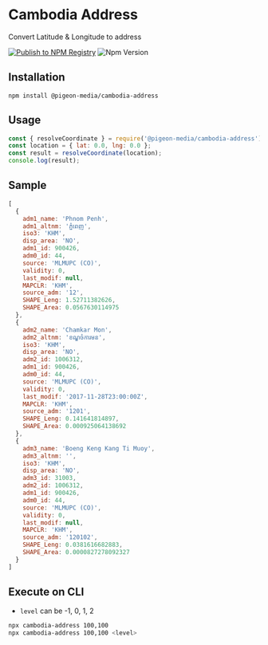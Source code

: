 # Cambodia Address

Convert Latitude & Longitude to address

[![Publish to NPM Registry](https://github.com/pigeon-media/cambodia-address/actions/workflows/npm.yml/badge.svg)](https://github.com/pigeon-media/cambodia-address/actions/workflows/npm.yml)
![Npm Version](https://img.shields.io/npm/v/@pigeon-media/cambodia-address.svg)

## Installation

```
npm install @pigeon-media/cambodia-address
```

## Usage

```js
const { resolveCoordinate } = require('@pigeon-media/cambodia-address');
const location = { lat: 0.0, lng: 0.0 };
const result = resolveCoordinate(location);
console.log(result);
```


## Sample

```js
[
  {
    adm1_name: 'Phnom Penh',
    adm1_altnm: 'ភ្នំពេញ',
    iso3: 'KHM',
    disp_area: 'NO',
    adm1_id: 900426,
    adm0_id: 44,
    source: 'MLMUPC (CO)',
    validity: 0,
    last_modif: null,
    MAPCLR: 'KHM',
    source_adm: '12',
    SHAPE_Leng: 1.52711382626,
    SHAPE_Area: 0.0567630114975
  },
  {
    adm2_name: 'Chamkar Mon',
    adm2_altnm: 'ខណ្ឌចំការមន',
    iso3: 'KHM',
    disp_area: 'NO',
    adm2_id: 1006312,
    adm1_id: 900426,
    adm0_id: 44,
    source: 'MLMUPC (CO)',
    validity: 0,
    last_modif: '2017-11-28T23:00:00Z',
    MAPCLR: 'KHM',
    source_adm: '1201',
    SHAPE_Leng: 0.141641814897,
    SHAPE_Area: 0.000925064138692
  },
  {
    adm3_name: 'Boeng Keng Kang Ti Muoy',
    adm3_altnm: '',
    iso3: 'KHM',
    disp_area: 'NO',
    adm3_id: 31003,
    adm2_id: 1006312,
    adm1_id: 900426,
    adm0_id: 44,
    source: 'MLMUPC (CO)',
    validity: 0,
    last_modif: null,
    MAPCLR: 'KHM',
    source_adm: '120102',
    SHAPE_Leng: 0.0381616682883,
    SHAPE_Area: 0.0000827278092327
  }
]
```

## Execute on CLI

- `level` can be -1, 0, 1, 2

```bash
npx cambodia-address 100,100
npx cambodia-address 100,100 <level>
```

